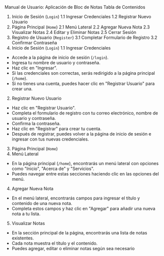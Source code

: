 Manual de Usuario: Aplicación de Bloc de Notas
Tabla de Contenidos
1. Inicio de Sesión (`Login`)
 1.1 Ingresar Credenciales
 1.2 Registrar Nuevo Usuario
2. Página Principal (`Home`)
 2.1 Menú Lateral
 2.2 Agregar Nueva Nota
 2.3 Visualizar Notas
 2.4 Editar y Eliminar Notas
 2.5 Cerrar Sesión
3. Registro de Usuario (`Register`)
 3.1 Completar Formulario de Registro
 3.2 Confirmar Contraseña
1. Inicio de Sesión (`Login`)
1.1 Ingresar Credenciales
- Accede a la página de inicio de sesión (`/login`).
- Ingresa tu nombre de usuario y contraseña.
- Haz clic en "Ingresar".
- Si las credenciales son correctas, serás redirigido a la página principal (`/home`).
- Si no tienes una cuenta, puedes hacer clic en "Registrar Usuario" para crear una.
2. Registrar Nuevo Usuario
- Haz clic en "Registrar Usuario".
- Completa el formulario de registro con tu correo electrónico, nombre de usuario y contraseña.
- Confirma la contraseña.
- Haz clic en "Registrar" para crear tu cuenta.
- Después de registrar, puedes volver a la página de inicio de sesión e ingresar con tus nuevas
credenciales.
3. Página Principal (`Home`)
4. Menú Lateral
- En la página principal (`/home`), encontrarás un menú lateral con opciones como "Inicio", "Acerca
de" y "Servicios".
- Puedes navegar entre estas secciones haciendo clic en las opciones del menú.
4. Agregar Nueva Nota
- En el menú lateral, encontrarás campos para ingresar el título y contenido de una nueva nota.
- Completa estos campos y haz clic en "Agregar" para añadir una nueva nota a tu lista.
5. Visualizar Notas
- En la sección principal de la página, encontrarás una lista de notas existentes.
- Cada nota muestra el título y el contenido.
- Puedes agregar, editar o eliminar notas según sea necesario